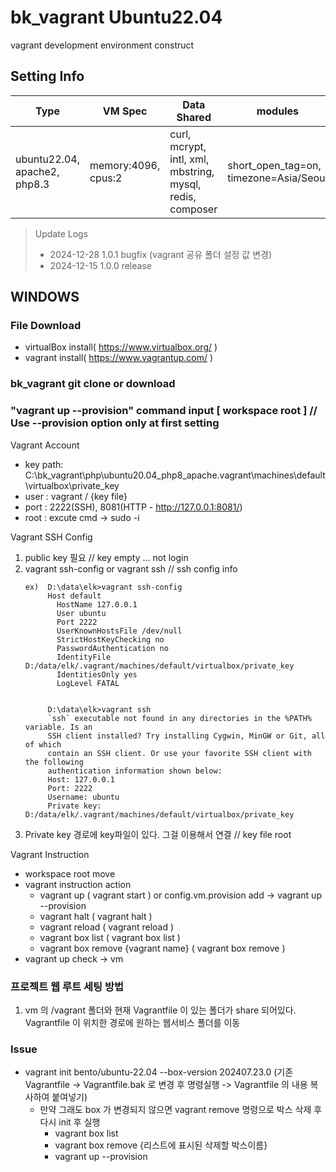 # bk_vagrant Ubuntu22.04
vagrant development environment construct

## Setting Info
Type | VM Spec | Data Shared | modules | php.ini setting
------------ | ------------- | ------------- | ------------- | -------------
ubuntu22.04, apache2, php8.3 | memory:4096, cpus:2 | curl, mcrypt, intl, xml, mbstring, mysql, redis, composer | short_open_tag=on, timezone=Asia/Seoul | 


> Update Logs
> - 2024-12-28 1.0.1 bugfix (vagrant 공유 폴더 설정 값 변경)
> - 2024-12-15 1.0.0 release


## WINDOWS

### File Download
   * virtualBox install( https://www.virtualbox.org/ )
   * vagrant install( https://www.vagrantup.com/ )
   
### bk_vagrant git clone or download
   
### "vagrant up --provision" command input [ workspace root ]  // Use --provision option only at first setting

Vagrant Account
* key path: C:\bk_vagrant\php\ubuntu20.04_php8_apache\.vagrant\machines\default\virtualbox\private_key
* user : vagrant / {key file}
* port : 2222(SSH), 8081(HTTP - http://127.0.0.1:8081/)
* root : excute cmd -> sudo -i

Vagrant SSH Config
1. public key 필요 // key empty ... not login
2. vagrant ssh-config or vagrant ssh   // ssh config info
   ```
   ex)  D:\data\elk>vagrant ssh-config
        Host default
          HostName 127.0.0.1
          User ubuntu
          Port 2222
          UserKnownHostsFile /dev/null
          StrictHostKeyChecking no
          PasswordAuthentication no
          IdentityFile D:/data/elk/.vagrant/machines/default/virtualbox/private_key
          IdentitiesOnly yes
          LogLevel FATAL


        D:\data\elk>vagrant ssh
        `ssh` executable not found in any directories in the %PATH% variable. Is an
        SSH client installed? Try installing Cygwin, MinGW or Git, all of which
        contain an SSH client. Or use your favorite SSH client with the following
        authentication information shown below:
        Host: 127.0.0.1
        Port: 2222
        Username: ubuntu
        Private key: D:/data/elk/.vagrant/machines/default/virtualbox/private_key
     ```
3. Private key 경로에 key파일이 있다. 그걸 이용해서 연결  // key file root

Vagrant Instruction
* workspace root move
* vagrant instruction action
  - vagrant up ( vagrant start ) or config.vm.provision add -> vagrant up --provision
  - vagrant halt ( vagrant halt )
  - vagrant reload ( vagrant reload )
  - vagrant box list ( vagrant box list )
  - vagrant box remove {vagrant name} ( vagrant box remove )
* vagrant up check -> vm

### 프로젝트 웹 루트 세팅 방법
1. vm 의 /vagrant 폴더와 현재 Vagrantfile 이 있는 폴더가 share 되어있다. Vagrantfile 이 위치한 경로에 원하는 웹서비스 폴더를 이동

### Issue
- vagrant init bento/ubuntu-22.04 --box-version 202407.23.0 (기존 Vagrantfile -> Vagrantfile.bak 로 변경 후 명령실행 -> Vagrantfile 의 내용 복사하여 붙여넣기)
  - 만약 그래도 box 가 변경되지 않으면 vagrant remove 명령으로 박스 삭제 후 다시 init 후 실행
    - vagrant box list
    - vagrant box remove {리스트에 표시된 삭제할 박스이름}
    - vagrant up --provision
